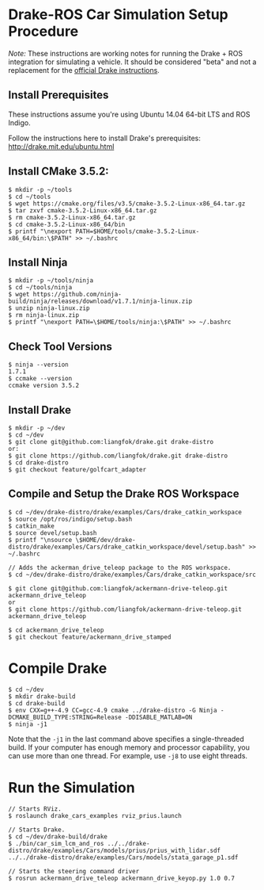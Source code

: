 # Drake-ROS Car Simulation Setup Procedure

*Note:* These instructions are working notes for running the Drake + ROS
integration for simulating a vehicle. It should be considered "beta" and not a
replacement for the [official Drake instructions](http://drake.mit.edu/installation.html).

## Install Prerequisites

These instructions assume you're using Ubuntu 14.04 64-bit LTS and ROS Indigo.

Follow the instructions here to install Drake's prerequisites: http://drake.mit.edu/ubuntu.html

## Install CMake 3.5.2:

```
$ mkdir -p ~/tools
$ cd ~/tools
$ wget https://cmake.org/files/v3.5/cmake-3.5.2-Linux-x86_64.tar.gz
$ tar zxvf cmake-3.5.2-Linux-x86_64.tar.gz
$ rm cmake-3.5.2-Linux-x86_64.tar.gz
$ cd cmake-3.5.2-Linux-x86_64/bin
$ printf "\nexport PATH=$HOME/tools/cmake-3.5.2-Linux-x86_64/bin:\$PATH" >> ~/.bashrc
```

## Install Ninja

```
$ mkdir -p ~/tools/ninja
$ cd ~/tools/ninja
$ wget https://github.com/ninja-build/ninja/releases/download/v1.7.1/ninja-linux.zip
$ unzip ninja-linux.zip
$ rm ninja-linux.zip
$ printf "\nexport PATH=\$HOME/tools/ninja:\$PATH" >> ~/.bashrc
```

## Check Tool Versions

```
$ ninja --version
1.7.1
$ ccmake --version
ccmake version 3.5.2
```

## Install Drake

```
$ mkdir -p ~/dev
$ cd ~/dev
$ git clone git@github.com:liangfok/drake.git drake-distro
or:
$ git clone https://github.com/liangfok/drake.git drake-distro
$ cd drake-distro
$ git checkout feature/golfcart_adapter
```

## Compile and Setup the Drake ROS Workspace

```
$ cd ~/dev/drake-distro/drake/examples/Cars/drake_catkin_workspace
$ source /opt/ros/indigo/setup.bash
$ catkin_make
$ source devel/setup.bash
$ printf "\nsource \$HOME/dev/drake-distro/drake/examples/Cars/drake_catkin_workspace/devel/setup.bash" >> ~/.bashrc

// Adds the ackerman_drive_teleop package to the ROS workspace.
$ cd ~/dev/drake-distro/drake/examples/Cars/drake_catkin_workspace/src

$ git clone git@github.com:liangfok/ackermann-drive-teleop.git ackermann_drive_teleop
or
$ git clone https://github.com/liangfok/ackermann-drive-teleop.git ackermann_drive_teleop

$ cd ackermann_drive_teleop
$ git checkout feature/ackermann_drive_stamped
```

# Compile Drake

```
$ cd ~/dev
$ mkdir drake-build
$ cd drake-build
$ env CXX=g++-4.9 CC=gcc-4.9 cmake ../drake-distro -G Ninja -DCMAKE_BUILD_TYPE:STRING=Release -DDISABLE_MATLAB=ON
$ ninja -j1
````

Note that the `-j1` in the last command above specifies a single-threaded build. If your computer has enough memory and processor capability, you can use more than one thread. For example, use `-j8` to use eight threads.

# Run the Simulation

```
// Starts RViz.
$ roslaunch drake_cars_examples rviz_prius.launch

// Starts Drake.
$ cd ~/dev/drake-build/drake
$ ./bin/car_sim_lcm_and_ros ../../drake-distro/drake/examples/Cars/models/prius/prius_with_lidar.sdf ../../drake-distro/drake/examples/Cars/models/stata_garage_p1.sdf

// Starts the steering command driver
$ rosrun ackermann_drive_teleop ackermann_drive_keyop.py 1.0 0.7
```